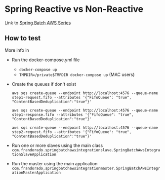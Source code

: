 # Spring Reactive vs Non-Reactive

Link to [Spring Batch AWS Series](https://frandorado.github.io/spring/2019/07/29/spring-batch-aws-series-introduction.html)


## How to test

More info in 

* Run the docker-compose.yml file
  * `docker-compose up`
  * `TMPDIR=/private$TMPDIR docker-compose up` (MAC users)

* Create the queues if don't exist

  ```
  aws sqs create-queue --endpoint http://localhost:4576 --queue-name step1-request.fifo --attributes '{"FifoQueue": "true", "ContentBasedDeduplication":"true"}'

  aws sqs create-queue --endpoint http://localhost:4576 --queue-name step1-response.fifo --attributes '{"FifoQueue": "true", "ContentBasedDeduplication":"true"}'

  aws sqs create-queue --endpoint http://localhost:4576 --queue-name step2-request.fifo --attributes '{"FifoQueue": "true", "ContentBasedDeduplication":"true"}'

  ```

* Run one or more slaves using the main class `com.frandorado.springbatchawsintegrationslave.SpringBatchAwsIntegrationSlaveApplication`

* Run the master using the main application `com.frandorado.springbatchawsintegrationmaster.SpringBatchAwsIntegrationMasterApplication`